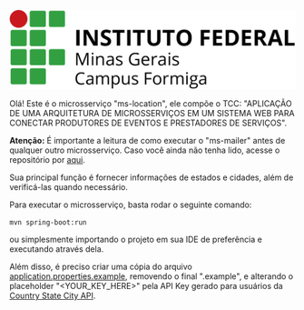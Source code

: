 ![campus-formiga.jpg](doc/images/campus-formiga.jpg)

Olá! Este é o microsserviço "ms-location", ele compõe o TCC: "APLICAÇÃO DE UMA ARQUITETURA DE MICROSSERVIÇOS EM UM
SISTEMA WEB PARA CONECTAR PRODUTORES DE EVENTOS E PRESTADORES DE SERVIÇOS".

**Atenção:** É importante a leitura de como executar o "ms-mailer" antes de qualquer outro microsserviço. Caso você 
ainda não tenha lido, acesse o repositório por <a href="https://github.com/gabrielga-dev/tcc-ms-mailer">aqui</a>.

Sua principal função é fornecer informações de estados e cidades, além de verificá-las quando necessário.

Para executar o microsserviço, basta rodar o seguinte comando:
```
mvn spring-boot:run
```
ou simplesmente importando o projeto em sua IDE de preferência e executando através dela.

Além disso, é preciso criar uma cópia do arquivo
[application.properties.example](src/main/resources/application.properties.example), removendo o final ".example", e
alterando o placeholder "<YOUR_KEY_HERE>" pela API Key gerado para usuários da
<a href="https://countrystatecity.in/">Country State City API</a>.